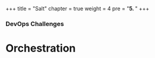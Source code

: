 +++
title = "Salt"
chapter = true
weight = 4
pre = "<b>5. </b>"
+++
### DevOps Challenges

# Orchestration
